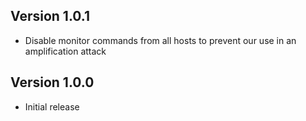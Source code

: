 ## Version 1.0.1

* Disable monitor commands from all hosts to prevent our use in an
  amplification attack

## Version 1.0.0

* Initial release
